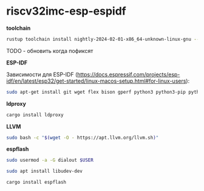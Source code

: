 # riscv32imc-esp-espidf

**toolchain**

```bash
rustup toolchain install nightly-2024-02-01-x86_64-unknown-linux-gnu --component rust-src
```

TODO - обновить когда пофиксят

**ESP-IDF**

Зависимости для ESP-IDF (https://docs.espressif.com/projects/esp-idf/en/latest/esp32/get-started/linux-macos-setup.html#for-linux-users):

```bash
sudo apt-get install git wget flex bison gperf python3 python3-pip python3-venv cmake ninja-build ccache libffi-dev libssl-dev dfu-util libusb-1.0-0
```

**ldproxy**

```bash
cargo install ldproxy
```

**LLVM**

```bash
sudo bash -c "$(wget -O - https://apt.llvm.org/llvm.sh)"
```

**espflash**

```bash
sudo usermod -a -G dialout $USER

sudo apt install libudev-dev

cargo install espflash
```
